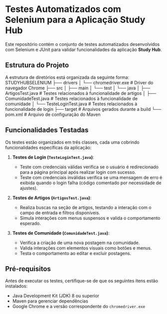 # Testes Automatizados com Selenium para a Aplicação Study Hub

Este repositório contém o conjunto de testes automatizados desenvolvidos com Selenium e JUnit para validar funcionalidades da aplicação **Study Hub**.

## Estrutura do Projeto

A estrutura de diretórios está organizada da seguinte forma:
STUDYHUBSELENIUM ├── drivers │ └── chromedriver.exe # Driver do navegador Chrome ├── src │ ├── main │ └── test │ └── java │ ├── ArtigosTest.java # Testes relacionados à funcionalidade de artigos │ ├── ComunidadeTest.java # Testes relacionados à funcionalidade de comunidade │ └── TesteLoginTest.java # Testes relacionados à funcionalidade de login ├── target # Arquivos gerados durante a build └── pom.xml # Arquivo de configuração do Maven


## Funcionalidades Testadas

Os testes estão organizados em três classes, cada uma cobrindo funcionalidades específicas da aplicação:

1. **Testes de Login (`TesteLoginTest.java`)**:  
   - Teste com credenciais válidas verifica se o usuário é redirecionado para a página principal após realizar login com sucesso.  
   - Teste com credenciais inválidas verifica se uma mensagem de erro é exibida quando o login falha (código comentado por necessidade de ajustes).  

2. **Testes de Artigos (`ArtigosTest.java`)**:  
   - Realiza buscas na seção de artigos, testando a interação com o campo de entrada e filtros disponíveis.  
   - Simula interações com menus suspensos e valida o comportamento esperado.  

3. **Testes de Comunidade (`ComunidadeTest.java`)**:  
   - Verifica a criação de uma nova postagem na comunidade.  
   - Valida interações com elementos visuais como botões e menus.  
   - Testa o comportamento ao editar e excluir postagens.

## Pré-requisitos

Antes de executar os testes, certifique-se de que os seguintes itens estão instalados:
- Java Development Kit (JDK) 8 ou superior
- Maven para gerenciar dependências
- Google Chrome e a versão correspondente do `chromedriver.exe`




